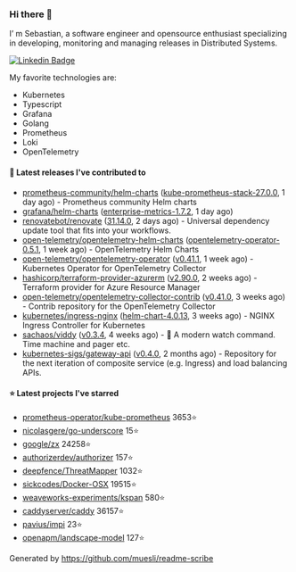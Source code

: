 ### Hi there 👋

I’ m Sebastian, a software engineer and opensource enthusiast specializing in developing, monitoring and managing releases in Distributed Systems.

[![Linkedin Badge](https://img.shields.io/badge/-LinkedIn-blue?style=flat&logo=Linkedin&logoColor=white&link=https://www.linkedin.com/in/sebastian-poxhofer/)](https://www.linkedin.com/in/sebastian-poxhofer/)

My favorite technologies are:
 - Kubernetes
 - Typescript
 - Grafana
 - Golang
 - Prometheus
 - Loki
 - OpenTelemetry




#### 🚀 Latest releases I've contributed to

- [prometheus-community/helm-charts](https://github.com/prometheus-community/helm-charts) ([kube-prometheus-stack-27.0.0](https://github.com/prometheus-community/helm-charts/releases/tag/kube-prometheus-stack-27.0.0), 1 day ago) - Prometheus community Helm charts
- [grafana/helm-charts](https://github.com/grafana/helm-charts) ([enterprise-metrics-1.7.2](https://github.com/grafana/helm-charts/releases/tag/enterprise-metrics-1.7.2), 1 day ago)
- [renovatebot/renovate](https://github.com/renovatebot/renovate) ([31.14.0](https://github.com/renovatebot/renovate/releases/tag/31.14.0), 2 days ago) - Universal dependency update tool that fits into your workflows.
- [open-telemetry/opentelemetry-helm-charts](https://github.com/open-telemetry/opentelemetry-helm-charts) ([opentelemetry-operator-0.5.1](https://github.com/open-telemetry/opentelemetry-helm-charts/releases/tag/opentelemetry-operator-0.5.1), 1 week ago) - OpenTelemetry Helm Charts
- [open-telemetry/opentelemetry-operator](https://github.com/open-telemetry/opentelemetry-operator) ([v0.41.1](https://github.com/open-telemetry/opentelemetry-operator/releases/tag/v0.41.1), 1 week ago) - Kubernetes Operator for OpenTelemetry Collector
- [hashicorp/terraform-provider-azurerm](https://github.com/hashicorp/terraform-provider-azurerm) ([v2.90.0](https://github.com/hashicorp/terraform-provider-azurerm/releases/tag/v2.90.0), 2 weeks ago) - Terraform provider for Azure Resource Manager
- [open-telemetry/opentelemetry-collector-contrib](https://github.com/open-telemetry/opentelemetry-collector-contrib) ([v0.41.0](https://github.com/open-telemetry/opentelemetry-collector-contrib/releases/tag/v0.41.0), 3 weeks ago) - Contrib repository for the OpenTelemetry Collector
- [kubernetes/ingress-nginx](https://github.com/kubernetes/ingress-nginx) ([helm-chart-4.0.13](https://github.com/kubernetes/ingress-nginx/releases/tag/helm-chart-4.0.13), 3 weeks ago) - NGINX Ingress Controller for Kubernetes
- [sachaos/viddy](https://github.com/sachaos/viddy) ([v0.3.4](https://github.com/sachaos/viddy/releases/tag/v0.3.4), 4 weeks ago) - 👀 A modern watch command. Time machine and pager etc.
- [kubernetes-sigs/gateway-api](https://github.com/kubernetes-sigs/gateway-api) ([v0.4.0](https://github.com/kubernetes-sigs/gateway-api/releases/tag/v0.4.0), 2 months ago) - Repository for the next iteration of composite service (e.g. Ingress) and load balancing APIs.

#### ⭐ Latest projects I've starred

- [prometheus-operator/kube-prometheus](https://github.com/prometheus-operator/kube-prometheus}) 3653⭐
- [nicolasgere/go-underscore](https://github.com/nicolasgere/go-underscore}) 15⭐
- [google/zx](https://github.com/google/zx}) 24258⭐
- [authorizerdev/authorizer](https://github.com/authorizerdev/authorizer}) 157⭐
- [deepfence/ThreatMapper](https://github.com/deepfence/ThreatMapper}) 1032⭐
- [sickcodes/Docker-OSX](https://github.com/sickcodes/Docker-OSX}) 19515⭐
- [weaveworks-experiments/kspan](https://github.com/weaveworks-experiments/kspan}) 580⭐
- [caddyserver/caddy](https://github.com/caddyserver/caddy}) 36157⭐
- [pavius/impi](https://github.com/pavius/impi}) 23⭐
- [openapm/landscape-model](https://github.com/openapm/landscape-model}) 127⭐



Generated by https://github.com/muesli/readme-scribe
